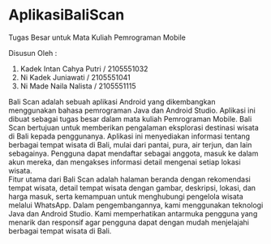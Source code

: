 # AplikasiBaliScan
Tugas Besar untuk Mata Kuliah Pemrograman Mobile

Disusun Oleh :
1. Kadek Intan Cahya Putri / 2105551032
2. Ni Kadek Juniawati / 2105551041
3. Ni Made Naila Nalista / 2105551115

Bali Scan adalah sebuah aplikasi Android yang dikembangkan menggunakan bahasa pemrograman Java dan Android Studio. Aplikasi ini dibuat sebagai tugas besar dalam mata kuliah Pemrograman Mobile.  Bali Scan bertujuan untuk memberikan pengalaman eksplorasi destinasi wisata di Bali kepada penggunanya. Aplikasi ini menyediakan informasi tentang berbagai tempat wisata di Bali, mulai dari pantai, pura, air terjun, dan lain sebagainya. Pengguna dapat mendaftar sebagai anggota, masuk ke dalam akun mereka, dan mengakses informasi detail mengenai setiap lokasi wisata.  
Fitur utama dari Bali Scan adalah halaman beranda dengan rekomendasi tempat wisata, detail tempat wisata dengan gambar, deskripsi, lokasi, dan harga masuk, serta kemampuan untuk menghubungi pengelola wisata melalui WhatsApp.  Dalam pengembangannya, kami menggunakan teknologi Java dan Android Studio. Kami memperhatikan antarmuka pengguna yang menarik dan responsif agar pengguna dapat dengan mudah menjelajahi berbagai tempat wisata di Bali.  
